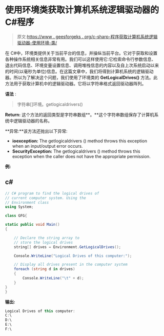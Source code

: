 # 使用环境类获取计算机系统逻辑驱动器的 C#程序

> 原文:[https://www . geesforgeks . org/c-sharp-程序获取计算机系统逻辑驱动器-使用环境-类/](https://www.geeksforgeeks.org/c-sharp-program-to-get-the-logical-drives-of-computer-system-using-environment-class/)

在 C#中，环境类提供关于当前平台的信息，并操纵当前平台。它对于获取和设置各种操作系统相关信息非常有用。我们可以这样使用它:它检索命令行参数信息、退出代码信息、环境变量设置信息、调用堆栈信息的内容以及自上次系统启动以来的时间(以毫秒为单位)信息。在这篇文章中，我们将得到计算机系统的逻辑驱动器。所以为了解决这个问题，我们使用了环境类的 **GetLogicalDrives()** 方法。此方法用于获取计算机中的逻辑驱动器。它将以字符串格式返回驱动器阵列。

**语法** :

> 字符串[]环境。getlogicaldrivers()

**Return:** 这个方法的返回类型是字符串数组**。**这个字符串数组保存了计算机系统中逻辑驱动器的名称。

**异常:**该方法还抛出以下异常:

*   **ioexception:** The getlogicaldrivers () method throws this exception when an input/output error occurs.
*   **SecurityException:** The getlogicaldrivers () method throws this exception when the caller does not have the appropriate permission.

**例:**

## c#

```cs
// C# program to find the logical drives of 
// current computer system. Using the
// Environment class
using System;

class GFG{

static public void Main()
{

    // Declare the string array to 
    // store the logical drives
    string[] drives = Environment.GetLogicalDrives();

    Console.WriteLine("Logical Drives of this computer:");

    // Display all drives present in the computer system
    foreach (string d in drives)
    {
        Console.WriteLine("\t" + d);
    }
}
}
```

**输出:**

```cs
Logical Drives of this computer:
C:\
D:\
E:\
F:\
```